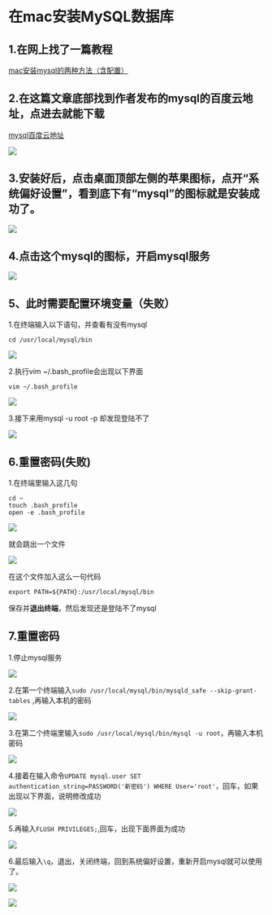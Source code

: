 #  在mac安装MySQL数据库

## 1.在网上找了一篇教程

[mac安装mysql的两种方法（含配置）](http://www.jianshu.com/p/fd3aae701db9)

## 2.在这篇文章底部找到作者发布的mysql的百度云地址，点进去就能下载

[mysql百度云地址](https://pan.baidu.com/s/1slJAgqh)

![](mysql安装.png)

## 3.安装好后，点击桌面顶部左侧的苹果图标，点开“系统偏好设置”，看到底下有“mysql”的图标就是安装成功了。

![](mysql安装成功.png)

## 4.点击这个mysql的图标，开启mysql服务

![](点击mysql.png)

## 5、此时需要配置环境变量（失败）

1.在终端输入以下语句，并查看有没有mysql

```
cd /usr/local/mysql/bin
```

![](mysql安装目录.png)

2.执行vim ~/.bash_profile会出现以下界面

```
vim ~/.bash_profile
```

![](vim.png)

3.接下来用mysql -u root -p 却发现登陆不了

![](登陆失败1.png)

## 6.重置密码(失败)

1.在终端里输入这几句

```
cd ~
touch .bash_profile
open -e .bash_profile

```

![](文件1.png)


就会跳出一个文件

![](文件2.png)

在这个文件加入这么一句代码

```
export PATH=${PATH}:/usr/local/mysql/bin
```

保存并**退出终端**，然后发现还是登陆不了mysql

## 7.重置密码

1.停止mysql服务

![](停止mysql.png)

2.在第一个终端输入```sudo /usr/local/mysql/bin/mysqld_safe --skip-grant-tables``` ,再输入本机的密码

![](2.png)

3.在第二个终端里输入```sudo /usr/local/mysql/bin/mysql -u root```，再输入本机密码

![](1.png)

4.接着在输入命令```UPDATE mysql.user SET authentication_string=PASSWORD('新密码') WHERE User='root'```，回车，如果出现以下界面，说明修改成功

![](3.png)

5.再输入```FLUSH PRIVILEGES;```,回车，出现下面界面为成功

![](4.png)

6.最后输入```\q```，退出，关闭终端，回到系统偏好设置，重新开启mysql就可以使用了。

![](5.png)

![](mysql.png)























